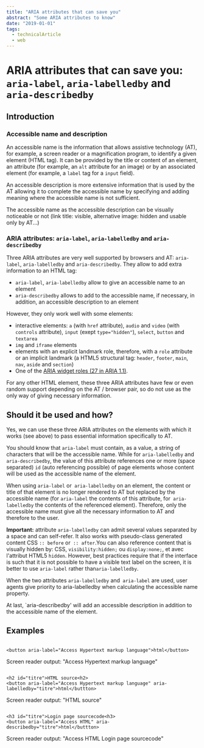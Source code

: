 ```yaml
---
title: "ARIA attributes that can save you"
abstract: "Some ARIA attributes to know"
date: "2019-01-01"
tags:
  - technicalArticle
  - web
---
```


# <abbr>ARIA</abbr> attributes that can save you: `aria-label`, `aria-labelledby` and `aria-describedby` 

## Introduction
### Accessible name and description

An accessible name is the information that allows assistive technology (<abbr>AT</abbr>), for example, a screen reader or a magnification program, to identify a given element (<abbr>HTML</abbr> tag). It can be provided by the title or content of an element, an attribute (for example, an `alt` attribute for an image) or by an associated element (for example, a `label` tag for a `input` field).

An accessible description is more extensive information that is used by the <abbr>AT</abbr> allowing it to complete the accessible name by specifying and adding meaning where the accessible name is not sufficient.

The accessible name as the accessible description can be visually noticeable or not (link title: visible, alternative image: hidden and usable only by <abbr>AT</abbr>...)

### <abbr>ARIA</abbr> attributes: `aria-label`, `aria-labelledby` and `aria-describedby`

Three <abbr>ARIA</abbr> attributes are very well supported by browsers and <abbr>AT</abbr>: `aria-label`, `aria-labelledby` and `aria-describedby`. They allow to add extra information to an <abbr>HTML</abbr> tag:
- `aria-label`, `aria-labelledby` allow to give an accessible name to an element
- `aria-describedby` allows to add to the accessible name, if necessary, in addition, an accessible description to an element

However, they only work well with some elements:
- interactive elements: `a` (with `href` attribute), `audio` and `video` (with `controls` attribute), `input` (exept `type="hidden"`), `select`, `button` and `textarea`
- `img` and `iframe` elements
- elements with an explicit landmark role, therefore, with a `role` attribute or an implicit landmark (a <abbr>HTML5</abbr> structural tag: `header`, `footer`, `main`, `nav`, `aside` and `section`) 
- One of the <a href="https://www.w3.org/TR/wai-aria-1.1/#widget_roles" lang="en" hreflang="en"><abbr>ARIA</abbr> widget roles (27 in <abbr>ARIA</abbr> 1.1)</a>.

For any other <abbr>HTML</abbr> element, these three <abbr>ARIA</abbr> attributes have few or even random support depending on the <abbr>AT</abr> / browser pair, so do not use as the only way of giving necessary information.

## Should it be used and how?

Yes, we can use these three <abbr>ARIA</abbr> attributes on the elements with which it works (see above) to pass essential information specifically to <abbr>AT</abbr>.

You should know that `aria-label` must contain, as a value, a string of characters that will be the accessible name. While for `aria-labelledby` and `aria-describedby`, the value of this attribute references one or more (space separated) `id` (auto referencing possible) of page elements whose content will be used as the accessible name of the element.

When using `aria-label` or` aria-labelledby` on an element, the content or title of that element is no longer rendered to <abbr>AT</abbr> but replaced by the accessible name (for `aria-label` the contents of this attribute, for` aria-labelledby` the contents of the referenced element). Therefore, only the accessible name must give all the necessary information to <abbr>AT</abbr> and therefore to the user.

**Important:** attribute `aria-labelledby` can admit several values separated by a space and can self-refer. It also works with pseudo-class generated content <abbr>CSS</abbr> `:: before` or` :: after`.You can also reference content that is visually hidden by: <abbr>CSS</abbr>,  `visibility:hidden;` ou `display:none;`, et avec l'attribut <abbr>HTML</abbr>5 `hidden`. However, best practices require that if the interface is such that it is not possible to have a visible text label on the screen, it is better to use `aria-label` rather than` aria-labelledby `.


When the two attributes `aria-labelledby` and` aria-label` are used, user agents give priority to aria-labelledby when calculating the accessible name property.

At last, `aria-describedby' will add an accessible description in addition to the accessible name of the element.

## Examples

<pre><code class="html">
&lt;button aria-label="Access Hypertext markup language"&gt;html&lt;/button&gt;
</code></pre>
Screen reader output: "Access Hypertext markup language"

<pre><code class="html">
&lt;h2 id="titre"&gt;HTML source&lt;h2&gt;
&lt;button aria-label="Access Hypertext markup language" aria-labelledby="titre"&gt;html&lt;/buttton&gt;
</code></pre>
Screen reader output: "HTML source"

<pre><code class="html">
&lt;h3 id="titre"&gt;Login page sourcecode&lt;h3&gt;
&lt;button aria-label="Access HTML" aria-describedby="titre"&gt;html&lt;/buttton&gt;
</code></pre>
Screen reader output: "Access HTML Login page sourcecode"
